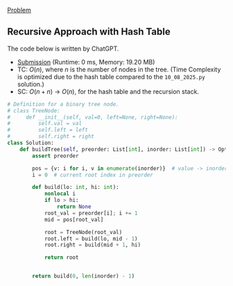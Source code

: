 [Problem](https://leetcode.com/problems/construct-binary-tree-from-preorder-and-inorder-traversal/)


## Recursive Approach with Hash Table

The code below is written by ChatGPT.

- [Submission](https://leetcode.com/problems/construct-binary-tree-from-preorder-and-inorder-traversal/submissions/1795368213/) (Runtime: 0 ms, Memory: 19.20 MB)
- TC: $O(n)$, where $n$ is the number of nodes in the tree. (Time Complexity is optimized due to the hash table compared to the `10_08_2025.py` solution.)
- SC: $O(n + n)$ -> $O(n)$, for the hash table and the recursion stack.

```python
# Definition for a binary tree node.
# class TreeNode:
#     def __init__(self, val=0, left=None, right=None):
#         self.val = val
#         self.left = left
#         self.right = right
class Solution:
    def buildTree(self, preorder: List[int], inorder: List[int]) -> Optional[TreeNode]:
        assert preorder

        pos = {v: i for i, v in enumerate(inorder)}  # value -> inorder index
        i = 0  # current root index in preorder

        def build(lo: int, hi: int):
            nonlocal i
            if lo > hi:
                return None
            root_val = preorder[i]; i += 1
            mid = pos[root_val]

            root = TreeNode(root_val)
            root.left = build(lo, mid - 1)
            root.right = build(mid + 1, hi)

            return root


        return build(0, len(inorder) - 1)

```